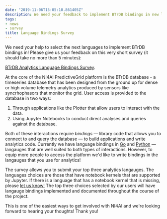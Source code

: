 ```yaml
---
date: "2019-11-06T15:05:10.861405Z"
description: We need your feedback to implement BTrDB bindings in new languages!
tags:
- news
- survey
title: Language Bindings Survey
---
```


We need your help to select the next languages to implement BTrDB bindings in! Please give us your feedback on this very short survey (it should take no more than 5 minutes):

[BTrDB Analytics Language Bindings Survey](https://pingthings.typeform.com/to/Iut2zf).

At the core of the NI4AI PredictiveGrid platform is the BTrDB database - a timeseries database that has been designed from the ground up for dense or high volume telemetry analytics produced by sensors like syncrhophasors that monitor the grid. User access is provided to the database in two ways:

1. Through applications like the Plotter that allow users to interact with the data.
2. Using Jupyter Notebooks to conduct direct analyses and queries against the database.

Both of these interactions require _bindings_ &mdash; library code that allows you to connect to and query the database &mdash; to build applications and write analytics code. Currently we have language bindings in [Go](https://godoc.org/github.com/BTrDB/btrdb) and [Python](https://btrdb.readthedocs.io/en/latest/) &mdash; langauges that are well suited to both types of interactions. However, to equip more people to access the platform we'd like to write bindings in the langauges that you use for analytics!

The survey allows you to submit your top three analytics langauges. The languages choices are those that have notebook kernels that are supported by Jupyter. If there is a language that has a notebook kernel that is missing, please [let us know!](mailto:support@ni4ai.org) The top three choices selected by our users will have langauge bindings implemented and documented throughout the course of the project.

This is one of the easiest ways to get involved with NI4AI and we're looking forward to hearing your thoughts! Thank you!